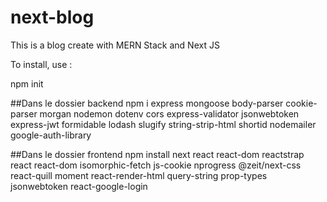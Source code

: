 # next-blog

This is a blog create with MERN Stack and Next JS

To install, use :

npm init

##Dans le dossier backend
npm i express mongoose body-parser cookie-parser morgan nodemon dotenv cors express-validator jsonwebtoken express-jwt formidable lodash slugify string-strip-html shortid nodemailer google-auth-library

##Dans le dossier frontend
npm install next react react-dom reactstrap react react-dom isomorphic-fetch js-cookie nprogress @zeit/next-css react-quill moment react-render-html query-string prop-types jsonwebtoken react-google-login


